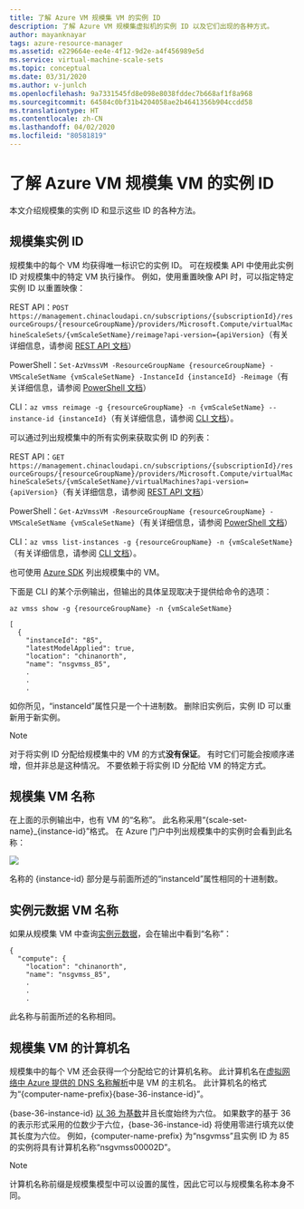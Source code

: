 ```yaml
---
title: 了解 Azure VM 规模集 VM 的实例 ID
description: 了解 Azure VM 规模集虚拟机的实例 ID 以及它们出现的各种方式。
author: mayanknayar
tags: azure-resource-manager
ms.assetid: e229664e-ee4e-4f12-9d2e-a4f456989e5d
ms.service: virtual-machine-scale-sets
ms.topic: conceptual
ms.date: 03/31/2020
ms.author: v-junlch
ms.openlocfilehash: 9a7331545fd8e098e8038fddec7b668af1f8a968
ms.sourcegitcommit: 64584c0bf31b4204058ae2b4641356b904ccdd58
ms.translationtype: HT
ms.contentlocale: zh-CN
ms.lasthandoff: 04/02/2020
ms.locfileid: "80581819"
---
```

# <a name="understand-instance-ids-for-azure-vm-scale-set-vms"></a>了解 Azure VM 规模集 VM 的实例 ID
本文介绍规模集的实例 ID 和显示这些 ID 的各种方法。

## <a name="scale-set-instance-ids"></a>规模集实例 ID

规模集中的每个 VM 均获得唯一标识它的实例 ID。 可在规模集 API 中使用此实例 ID 对规模集中的特定 VM 执行操作。 例如，使用重置映像 API 时，可以指定特定实例 ID 以重置映像：

REST API：`POST https://management.chinacloudapi.cn/subscriptions/{subscriptionId}/resourceGroups/{resourceGroupName}/providers/Microsoft.Compute/virtualMachineScaleSets/{vmScaleSetName}/reimage?api-version={apiVersion}`（有关详细信息，请参阅 [REST API 文档](https://docs.microsoft.com/rest/api/compute/virtualmachinescalesets/reimage)）

PowerShell：`Set-AzVmssVM -ResourceGroupName {resourceGroupName} -VMScaleSetName {vmScaleSetName} -InstanceId {instanceId} -Reimage`（有关详细信息，请参阅 [PowerShell 文档](https://docs.microsoft.com/powershell/module/az.compute/set-azvmssvm)）

CLI：`az vmss reimage -g {resourceGroupName} -n {vmScaleSetName} --instance-id {instanceId}`（有关详细信息，请参阅 [CLI 文档](/cli/vmss?view=azure-cli-latest)）。

可以通过列出规模集中的所有实例来获取实例 ID 的列表：

REST API：`GET https://management.chinacloudapi.cn/subscriptions/{subscriptionId}/resourceGroups/{resourceGroupName}/providers/Microsoft.Compute/virtualMachineScaleSets/{vmScaleSetName}/virtualMachines?api-version={apiVersion}`（有关详细信息，请参阅 [REST API 文档](https://docs.microsoft.com/rest/api/compute/virtualmachinescalesetvms/list)）

PowerShell：`Get-AzVmssVM -ResourceGroupName {resourceGroupName} -VMScaleSetName {vmScaleSetName}`（有关详细信息，请参阅 [PowerShell 文档](https://docs.microsoft.com/powershell/module/az.compute/get-azvmssvm)）

CLI：`az vmss list-instances -g {resourceGroupName} -n {vmScaleSetName}`（有关详细信息，请参阅 [CLI 文档](/cli/vmss?view=azure-cli-latest)）。

也可使用 [Azure SDK](/downloads/) 列出规模集中的 VM。

下面是 CLI 的某个示例输出，但输出的具体呈现取决于提供给命令的选项：

```azurecli
az vmss show -g {resourceGroupName} -n {vmScaleSetName}
```

```output
[
  {
    "instanceId": "85",
    "latestModelApplied": true,
    "location": "chinanorth",
    "name": "nsgvmss_85",
    .
    .
    .
```

如你所见，“instanceId”属性只是一个十进制数。 删除旧实例后，实例 ID 可以重新用于新实例。

>[!NOTE]
> 对于将实例 ID 分配给规模集中的 VM 的方式**没有保证**。 有时它们可能会按顺序递增，但并非总是这种情况。 不要依赖于将实例 ID 分配给 VM 的特定方式。

## <a name="scale-set-vm-names"></a>规模集 VM 名称

在上面的示例输出中，也有 VM 的“名称”。 此名称采用“{scale-set-name}_{instance-id}”格式。 在 Azure 门户中列出规模集中的实例时会看到此名称：

![](./media/virtual-machine-scale-sets-instance-ids/vmssInstances.png)

名称的 {instance-id} 部分是与前面所述的“instanceId”属性相同的十进制数。

## <a name="instance-metadata-vm-name"></a>实例元数据 VM 名称

如果从规模集 VM 中查询[实例元数据](../virtual-machines/windows/instance-metadata-service.md)，会在输出中看到“名称”：

```output
{
  "compute": {
    "location": "chinanorth",
    "name": "nsgvmss_85",
    .
    .
    .
```

此名称与前面所述的名称相同。

## <a name="scale-set-vm-computer-name"></a>规模集 VM 的计算机名

规模集中的每个 VM 还会获得一个分配给它的计算机名称。 此计算机名在[虚拟网络中 Azure 提供的 DNS 名称解析](../virtual-network/virtual-networks-name-resolution-for-vms-and-role-instances.md)中是 VM 的主机名。 此计算机名的格式为“{computer-name-prefix}{base-36-instance-id}”。

{base-36-instance-id} [以 36 为基数](https://en.wikipedia.org/wiki/Base36)并且长度始终为六位。 如果数字的基于 36 的表示形式采用的位数少于六位，{base-36-instance-id} 将使用零进行填充以使其长度为六位。 例如，{computer-name-prefix} 为“nsgvmss”且实例 ID 为 85 的实例将具有计算机名称“nsgvmss00002D”。

>[!NOTE]
> 计算机名称前缀是规模集模型中可以设置的属性，因此它可以与规模集名称本身不同。

